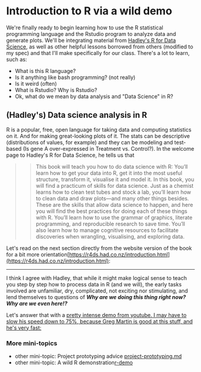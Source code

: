 # Introduction to R via a wild demo

We're finally ready to begin learning how to use the R statistical programming language and the Rstudio program to analyze data and generate plots. We'll be integrating material from [Hadley's R for Data Science](https://r4ds.had.co.nz), as well as other helpful lessons borrowed from others (modified to my spec) and that I'll make specifically for our class. There's a lot to learn, such as:

* What is this R language?
* Is it anything like bash programming? (not really)
* Is it weird (often)
* What is Rstudio? Why is Rstudio?
* Ok, what do we mean by data analysis and "Data Science" in R?

## (Hadley's) Data science analysis in R

R is a popular, free, open language for taking data and computing statistics on it. And for making great-looking plots of it. The stats can be descriptive (distributions of values, for example) and they can be modeling and test-based (Is gene A over-expressed in Treatment vs. Control?). In the welcome page to Hadley's R for Data Science, he tells us that

>>This book will teach you how to do data science with R: You’ll learn how to get your data into R, get it into the most useful structure, transform it, visualise it and model it. In this book, you will find a practicum of skills for data science. Just as a chemist learns how to clean test tubes and stock a lab, you’ll learn how to clean data and draw plots—and many other things besides. These are the skills that allow data science to happen, and here you will find the best practices for doing each of these things with R. You’ll learn how to use the grammar of graphics, literate programming, and reproducible research to save time. You’ll also learn how to manage cognitive resources to facilitate discoveries when wrangling, visualising, and exploring data.

Let's read on the next section directly from the website version of the book for a bit more orientation[https://r4ds.had.co.nz/introduction.html](https://r4ds.had.co.nz/introduction.html):

---

I think I agree with Hadley, that while it might make logical sense to teach you step by step how to process data in R (and we will), the early tasks involved are unfamiliar, dry, complicated, not exciting nor stimulating, and lend themselves to questions of **_Why are we doing this thing right now? Why are we even here!?_**

Let's answer that with a [pretty intense demo from youtube. I may have to slow his speed down to 75%, because Greg Martin is good at this stuff, and he's very fast: ](https://youtu.be/ANMuuq502rE)


### More mini-topics
* other mini-topic: Project prototyping advice [project-prototyping.md](https://github.com/rltillett/bch-709/blob/master/project-prototyping.md)
* other mini-topic: A wild R demonstration[r-demo](https://github.com/rltillett/bch-709/blob/master/r-demo.md)
